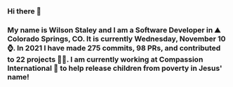 ### Hi there 👋

### My name is Wilson Staley and I am a Software Developer in ⛰ Colorado Springs, CO.  It is currently Wednesday, November 10 ⌚. In 2021 I have made 275 commits, 98 PRs, and contributed to 22 projects 👨‍💻. I am currently working at Compassion International 🏢 to help release children from poverty in Jesus' name!